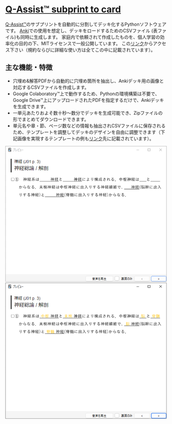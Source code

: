 # [Q-Assist™ subprint to card](https://github.com/katsuma-inoue-42/qassist_to_card)

[Q-Assist™](https://medilink-study.com/)のサブプリントを自動的に分割してデッキ化するPythonソフトウェアです。
[Anki](https://apps.ankiweb.net/)での使用を想定し、デッキをロードするためのCSVファイル (表ファイル)も同時に生成します。
家庭内で依頼されて作成したものを、個人学習の効率化の目的の下、MITライセンスで一般公開しています。
この[リンク](http://colab.research.google.com/github/katsuma-inoue-42/qassist_to_card/blob/master/qassist_to_card.ipynb)からアクセス下さい（規約ならびに詳細な使い方は全てこの中に記載されています）。

## 主な機能・特徴
- 穴埋め&解答PDFから自動的に穴埋め箇所を抽出し、Ankiデッキ用の画像と対応するCSVファイルを作成します。
- Google Colaboratory™上で動作するため、Pythonの環境構築は不要で、Google Drive™上にアップロードされたPDFを指定するだけで、Ankiデッキを生成できます。
- 一単元あたりおよそ数十秒〜数分でデッキを生成可能でき、Zipファイルの形でまとめてダウンロードできます。
- 単元名や章・節、ページ数などの情報も抽出されCSVファイルに保存されるため、テンプレートを調整してデッキのデザインを自由に調整できます（下記画像を実現するテンプレートの例も[リンク](http://colab.research.google.com/github/katsuma-inoue-42/qassist_to_card/blob/master/qassist_to_card.ipynb)先に記載されています）。

![blank](https://raw.githubusercontent.com/katsuma-inoue-42/qassist_to_card/refs/heads/master/docs/assets/blank.png)
![answer](https://raw.githubusercontent.com/katsuma-inoue-42/qassist_to_card/refs/heads/master/docs/assets/answer.png)
